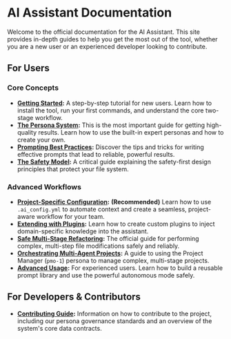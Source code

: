 
# AI Assistant Documentation

Welcome to the official documentation for the AI Assistant. This site provides in-depth guides to help you get the most out of the tool, whether you are a new user or an experienced developer looking to contribute.

## For Users

### Core Concepts
-   **[Getting Started](./getting_started.md):** A step-by-step tutorial for new users. Learn how to install the tool, run your first commands, and understand the core two-stage workflow.
-   **[The Persona System](./personas.md):** This is the most important guide for getting high-quality results. Learn how to use the built-in expert personas and how to create your own.
-   **[Prompting Best Practices](./prompting_guide.md):** Discover the tips and tricks for writing effective prompts that lead to reliable, powerful results.
-   **[The Safety Model](./safety_model.md):** A critical guide explaining the safety-first design principles that protect your file system.

### Advanced Workflows
-   **[Project-Specific Configuration](./project_configuration.md):** **(Recommended)** Learn how to use `.ai_config.yml` to automate context and create a seamless, project-aware workflow for your team.
-   **[Extending with Plugins](./plugins.md):** Learn how to create custom plugins to inject domain-specific knowledge into the assistant.
-   **[Safe Multi-Stage Refactoring](./multi_stage_refactoring.md):** The official guide for performing complex, multi-step file modifications safely and reliably.
-   **[Orchestrating Multi-Agent Projects](./orchestrating_projects.md):** A guide to using the Project Manager (`pmo-1`) persona to manage complex, multi-stage projects.
-   **[Advanced Usage](./advanced_usage.md):** For experienced users. Learn how to build a reusable prompt library and use the powerful autonomous mode safely.

## For Developers & Contributors

-   **[Contributing Guide](./contributing.md):** Information on how to contribute to the project, including our persona governance standards and an overview of the system's core data contracts.
